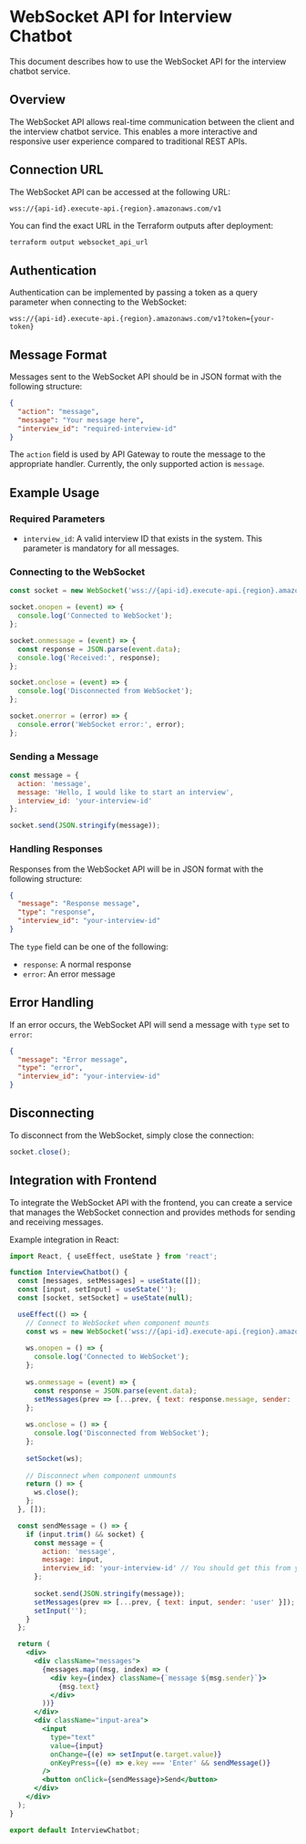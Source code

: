 # WebSocket API for Interview Chatbot

This document describes how to use the WebSocket API for the interview chatbot service.

## Overview

The WebSocket API allows real-time communication between the client and the interview chatbot service. This enables a more interactive and responsive user experience compared to traditional REST APIs.

## Connection URL

The WebSocket API can be accessed at the following URL:

```
wss://{api-id}.execute-api.{region}.amazonaws.com/v1
```

You can find the exact URL in the Terraform outputs after deployment:

```bash
terraform output websocket_api_url
```

## Authentication

Authentication can be implemented by passing a token as a query parameter when connecting to the WebSocket:

```
wss://{api-id}.execute-api.{region}.amazonaws.com/v1?token={your-token}
```

## Message Format

Messages sent to the WebSocket API should be in JSON format with the following structure:

```json
{
  "action": "message",
  "message": "Your message here",
  "interview_id": "required-interview-id"
}
```

The `action` field is used by API Gateway to route the message to the appropriate handler. Currently, the only supported action is `message`.

## Example Usage

### Required Parameters

- `interview_id`: A valid interview ID that exists in the system. This parameter is mandatory for all messages.

### Connecting to the WebSocket

```javascript
const socket = new WebSocket('wss://{api-id}.execute-api.{region}.amazonaws.com/v1');

socket.onopen = (event) => {
  console.log('Connected to WebSocket');
};

socket.onmessage = (event) => {
  const response = JSON.parse(event.data);
  console.log('Received:', response);
};

socket.onclose = (event) => {
  console.log('Disconnected from WebSocket');
};

socket.onerror = (error) => {
  console.error('WebSocket error:', error);
};
```

### Sending a Message

```javascript
const message = {
  action: 'message',
  message: 'Hello, I would like to start an interview',
  interview_id: 'your-interview-id'
};

socket.send(JSON.stringify(message));
```

### Handling Responses

Responses from the WebSocket API will be in JSON format with the following structure:

```json
{
  "message": "Response message",
  "type": "response",
  "interview_id": "your-interview-id"
}
```

The `type` field can be one of the following:
- `response`: A normal response
- `error`: An error message

## Error Handling

If an error occurs, the WebSocket API will send a message with `type` set to `error`:

```json
{
  "message": "Error message",
  "type": "error",
  "interview_id": "your-interview-id"
}
```

## Disconnecting

To disconnect from the WebSocket, simply close the connection:

```javascript
socket.close();
```

## Integration with Frontend

To integrate the WebSocket API with the frontend, you can create a service that manages the WebSocket connection and provides methods for sending and receiving messages.

Example integration in React:

```jsx
import React, { useEffect, useState } from 'react';

function InterviewChatbot() {
  const [messages, setMessages] = useState([]);
  const [input, setInput] = useState('');
  const [socket, setSocket] = useState(null);

  useEffect(() => {
    // Connect to WebSocket when component mounts
    const ws = new WebSocket('wss://{api-id}.execute-api.{region}.amazonaws.com/v1');
    
    ws.onopen = () => {
      console.log('Connected to WebSocket');
    };
    
    ws.onmessage = (event) => {
      const response = JSON.parse(event.data);
      setMessages(prev => [...prev, { text: response.message, sender: 'bot' }]);
    };
    
    ws.onclose = () => {
      console.log('Disconnected from WebSocket');
    };
    
    setSocket(ws);
    
    // Disconnect when component unmounts
    return () => {
      ws.close();
    };
  }, []);

  const sendMessage = () => {
    if (input.trim() && socket) {
      const message = {
        action: 'message',
        message: input,
        interview_id: 'your-interview-id' // You should get this from your application state
      };
      
      socket.send(JSON.stringify(message));
      setMessages(prev => [...prev, { text: input, sender: 'user' }]);
      setInput('');
    }
  };

  return (
    <div>
      <div className="messages">
        {messages.map((msg, index) => (
          <div key={index} className={`message ${msg.sender}`}>
            {msg.text}
          </div>
        ))}
      </div>
      <div className="input-area">
        <input
          type="text"
          value={input}
          onChange={(e) => setInput(e.target.value)}
          onKeyPress={(e) => e.key === 'Enter' && sendMessage()}
        />
        <button onClick={sendMessage}>Send</button>
      </div>
    </div>
  );
}

export default InterviewChatbot;
